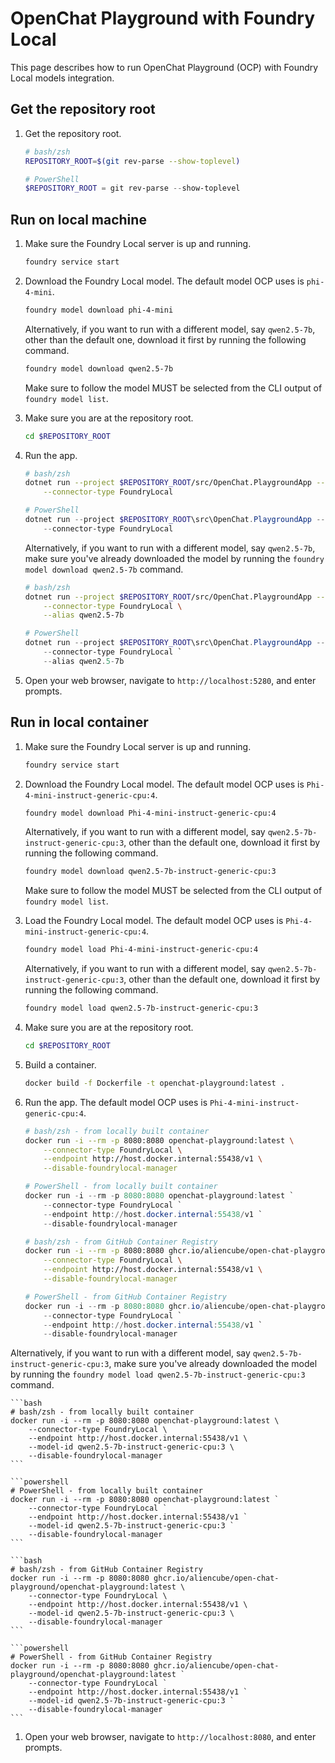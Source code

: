 # OpenChat Playground with Foundry Local

This page describes how to run OpenChat Playground (OCP) with Foundry Local models integration.

## Get the repository root

1. Get the repository root.

    ```bash
    # bash/zsh
    REPOSITORY_ROOT=$(git rev-parse --show-toplevel)
    ```

    ```powershell
    # PowerShell
    $REPOSITORY_ROOT = git rev-parse --show-toplevel
    ```

## Run on local machine

1. Make sure the Foundry Local server is up and running.

    ```bash
    foundry service start
    ```

1. Download the Foundry Local model. The default model OCP uses is `phi-4-mini`.

    ```bash
    foundry model download phi-4-mini
    ```

   Alternatively, if you want to run with a different model, say `qwen2.5-7b`, other than the default one, download it first by running the following command.

    ```bash
    foundry model download qwen2.5-7b
    ```

   Make sure to follow the model MUST be selected from the CLI output of `foundry model list`.

1. Make sure you are at the repository root.

    ```bash
    cd $REPOSITORY_ROOT
    ```

1. Run the app.

    ```bash
    # bash/zsh
    dotnet run --project $REPOSITORY_ROOT/src/OpenChat.PlaygroundApp -- \
        --connector-type FoundryLocal
    ```

    ```powershell
    # PowerShell
    dotnet run --project $REPOSITORY_ROOT\src\OpenChat.PlaygroundApp -- `
        --connector-type FoundryLocal
    ```

   Alternatively, if you want to run with a different model, say `qwen2.5-7b`, make sure you've already downloaded the model by running the `foundry model download qwen2.5-7b` command.

    ```bash
    # bash/zsh
    dotnet run --project $REPOSITORY_ROOT/src/OpenChat.PlaygroundApp -- \
        --connector-type FoundryLocal \
        --alias qwen2.5-7b
    ```

    ```powershell
    # PowerShell
    dotnet run --project $REPOSITORY_ROOT\src\OpenChat.PlaygroundApp -- `
        --connector-type FoundryLocal `
        --alias qwen2.5-7b
    ```

1. Open your web browser, navigate to `http://localhost:5280`, and enter prompts.

## Run in local container

1. Make sure the Foundry Local server is up and running.

    ```bash
    foundry service start
    ```

1. Download the Foundry Local model. The default model OCP uses is `Phi-4-mini-instruct-generic-cpu:4`.

    ```bash
    foundry model download Phi-4-mini-instruct-generic-cpu:4
    ```

   Alternatively, if you want to run with a different model, say `qwen2.5-7b-instruct-generic-cpu:3`, other than the default one, download it first by running the following command.

    ```bash
    foundry model download qwen2.5-7b-instruct-generic-cpu:3
    ```

   Make sure to follow the model MUST be selected from the CLI output of `foundry model list`.

1. Load the Foundry Local model. The default model OCP uses is `Phi-4-mini-instruct-generic-cpu:4`.

    ```bash
    foundry model load Phi-4-mini-instruct-generic-cpu:4
    ```

   Alternatively, if you want to run with a different model, say `qwen2.5-7b-instruct-generic-cpu:3`, other than the default one, download it first by running the following command.

    ```bash
    foundry model load qwen2.5-7b-instruct-generic-cpu:3
    ```

1. Make sure you are at the repository root.

    ```bash
    cd $REPOSITORY_ROOT
    ```

1. Build a container.

    ```bash
    docker build -f Dockerfile -t openchat-playground:latest .
    ```

 1. Run the app. The default model OCP uses is `Phi-4-mini-instruct-generic-cpu:4`.

    ```bash
    # bash/zsh - from locally built container
    docker run -i --rm -p 8080:8080 openchat-playground:latest \
        --connector-type FoundryLocal \
        --endpoint http://host.docker.internal:55438/v1 \
        --disable-foundrylocal-manager
    ```

    ```powershell
    # PowerShell - from locally built container
    docker run -i --rm -p 8080:8080 openchat-playground:latest `
        --connector-type FoundryLocal `
        --endpoint http://host.docker.internal:55438/v1 `
        --disable-foundrylocal-manager 
    ```

    ```bash
    # bash/zsh - from GitHub Container Registry
    docker run -i --rm -p 8080:8080 ghcr.io/aliencube/open-chat-playground/openchat-playground:latest \
        --connector-type FoundryLocal \
        --endpoint http://host.docker.internal:55438/v1 \
        --disable-foundrylocal-manager
    ```

    ```powershell
    # PowerShell - from GitHub Container Registry
    docker run -i --rm -p 8080:8080 ghcr.io/aliencube/open-chat-playground/openchat-playground:latest `
        --connector-type FoundryLocal `
        --endpoint http://host.docker.internal:55438/v1 `
        --disable-foundrylocal-manager 
    ```

   Alternatively, if you want to run with a different model, say `qwen2.5-7b-instruct-generic-cpu:3`, make sure you've already downloaded the model by running the `foundry model load qwen2.5-7b-instruct-generic-cpu:3` command.

    ```bash
    # bash/zsh - from locally built container
    docker run -i --rm -p 8080:8080 openchat-playground:latest \
        --connector-type FoundryLocal \
        --endpoint http://host.docker.internal:55438/v1 \
        --model-id qwen2.5-7b-instruct-generic-cpu:3 \
        --disable-foundrylocal-manager
    ```

    ```powershell
    # PowerShell - from locally built container
    docker run -i --rm -p 8080:8080 openchat-playground:latest `
        --connector-type FoundryLocal `
        --endpoint http://host.docker.internal:55438/v1 `
        --model-id qwen2.5-7b-instruct-generic-cpu:3 `
        --disable-foundrylocal-manager
    ```

    ```bash
    # bash/zsh - from GitHub Container Registry
    docker run -i --rm -p 8080:8080 ghcr.io/aliencube/open-chat-playground/openchat-playground:latest \
        --connector-type FoundryLocal \
        --endpoint http://host.docker.internal:55438/v1 \
        --model-id qwen2.5-7b-instruct-generic-cpu:3 \
        --disable-foundrylocal-manager
    ```

    ```powershell
    # PowerShell - from GitHub Container Registry
    docker run -i --rm -p 8080:8080 ghcr.io/aliencube/open-chat-playground/openchat-playground:latest `
        --connector-type FoundryLocal `
        --endpoint http://host.docker.internal:55438/v1 `
        --model-id qwen2.5-7b-instruct-generic-cpu:3 `
        --disable-foundrylocal-manager
    ```

1. Open your web browser, navigate to `http://localhost:8080`, and enter prompts.
